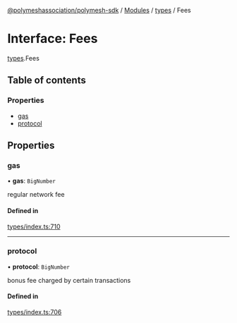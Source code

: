 [@polymeshassociation/polymesh-sdk](../README.md) / [Modules](../modules.md) / [types](../modules/types.md) / Fees

# Interface: Fees

[types](../modules/types.md).Fees

## Table of contents

### Properties

- [gas](types.Fees.md#gas)
- [protocol](types.Fees.md#protocol)

## Properties

### gas

• **gas**: `BigNumber`

regular network fee

#### Defined in

[types/index.ts:710](https://github.com/PolymathNetwork/polymesh-sdk/blob/31dfa0dc/src/types/index.ts#L710)

___

### protocol

• **protocol**: `BigNumber`

bonus fee charged by certain transactions

#### Defined in

[types/index.ts:706](https://github.com/PolymathNetwork/polymesh-sdk/blob/31dfa0dc/src/types/index.ts#L706)
